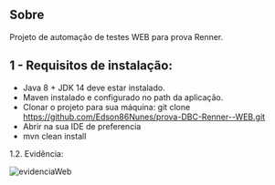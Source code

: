 ## Sobre

Projeto de automação de testes WEB para prova Renner.


## 1 - Requisitos de instalação:

 - Java 8 + JDK 14 deve estar instalado.
 - Maven instalado e configurado no path da aplicação.
 - Clonar o projeto para sua máquina: git clone https://github.com/Edson86Nunes/prova-DBC-Renner--WEB.git
 - Abrir na sua IDE de preferencia
 - mvn clean install

1.2. Evidência:


![evidenciaWeb](https://user-images.githubusercontent.com/51981001/175795023-8499fd26-2926-404b-a675-3134c4815bd4.PNG)




      





